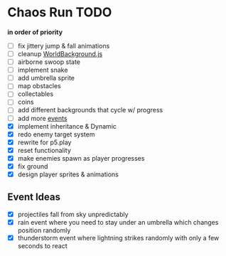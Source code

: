 # Chaos Run TODO
**in order of priority**

- [ ] fix jittery jump & fall animations
- [ ] cleanup [WorldBackground.js](classes/WorldBackground.js)
- [ ] airborne swoop state
- [ ] implement snake
- [ ] add umbrella sprite
- [ ] map obstacles
- [ ] collectables
- [ ] coins
- [ ] add different backgrounds that cycle w/ progress
- [ ] add more [events](#event-ideas)
- [x] implement inheritance & Dynamic
- [x] redo enemy target system
- [x] rewrite for p5.play
- [x] reset functionality
- [x] make enemies spawn as player progresses
- [x] fix ground
- [x] design player sprites & animations

## Event Ideas
- [x] projectiles fall from sky unpredictably
- [x] rain event where you need to stay under an umbrella which changes position randomly
- [x] thunderstorm event where lightning strikes randomly with only a few seconds to react